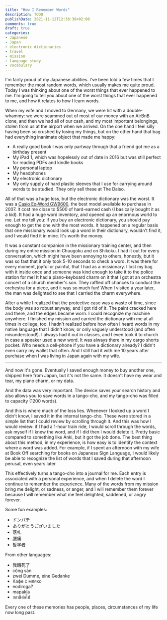 ```yaml
---
title: "How I Remember Words"
description: TODO
publishDate: 2021-11-12T12:38:30+02:00
comments: true
draft: true
categories:
- Japanese
- Japan
- electronic dictionaries
- travel
- mission
- language study
- vocabulary
---
```


I'm fairly proud of my Japanese abilities. I've been told a few times that I remember the most random words, which usually makes me quite proud. Today I was thinking about one of the worst things that ever happened to me. I'm going to tell you about one of the worst things that ever happened to me, and how it relates to how I learn words.

When my wife and I moved to Germany, we were hit with a double-whammy: we were scammed out of most of our money with an AirBnB clone, and then we had all of our cash, and my most important belongings, stolen from us at the airport when we arrived. On the one hand I feel silly having been so crushed by losing my things, but on the other hand that bag had everything inanimate object that made me happy:

* A really good book I was only partway through that a friend got me as a birthday present
* My iPad 1, which was hopelessly out of date in 2016 but was still perfect for reading PDFs and kindle books
* My personal laptop
* My headphones
* My electronic dictionary
* My only supply of hard plastic sleeves that I use for carrying around words to be studied. They only sell these at The Daiso.

All of that was a huge loss, but the electronic dictionary was the worst. It was a [Casio Ex-Word GW9600](http://gakuran.com/casio-ex-word-xd-gw9600/), the best model available to purchase in 2007. It cost me close to $500 of hard-earned cash (I basically bought it as a kid). It had a huge word inventory, and opened up an enormous world to me. Let me tell you: if you buy an electronic dictionary, you should pay enough to get the one with the most words. It happened on a regular basis that one missionary would look up a word in their dictionary, wouldn't find it, and I would find it in mine. It's worth the money.

It was a constant companion in the missionary training center, and then during my entire mission in Chuugoku and on Shikoku. I had it out for every conversation, which might have been annoying to others, honestly, but it was so fast that it only took 5-10 seconds to check a word. It was there for every moment, joyful or painful, that I had as a missionary. I lost my bag with it inside once and someone was kind enough to take it to the police station for me! It had a piano-keyboard charm on it that I got at an orchestra concert of a church member's son. They raffled off chances to conduct the orchestra for a piece, and it was so much fun! When I visited a year later, the man was delighted to see that I carried the charm everywhere.

After a while I realized that the protective case was a waste of time, since the body was so robust anyway, and I got rid of it. The paint cracked here and there, and the edges became worn. I could recognize my machine anywhere. I finished my mission and carried the dictionary with me at all times in college, too. I hadn't realized before how often I heard words in my native language that I didn't know, or only vaguely understood (and often misunderstood!). I always had it out in classes, and I even took it to church in case a speaker used a new word. It was always there in my cargo shorts pocket. Who needs a cell-phone if you have a dictionary already? I didn't even carry my wallet that often. And I still had it with me 10 years after purchase when I was living in Japan again with my wife.

***

And now it's gone. Eventually I saved enough money to buy another one, shipped here from Japan, but it's not the same. It doesn't have my wear and tear, my piano charm, or my data.

And the data was very important. The device saves your search history and also allows you to save words in a tango-cho, and my tango-cho was filled to capacity (1200 words).

And this is where much of the loss lies. Whenever I looked up a word I didn't know, I saved it in the internal tango-cho. These were stored in a simple list that I could review by scrolling through it. And this was how I would review: if I had a 1-hour train ride, I would scroll through the words, ask myself if I knew the word, and if I did then I would delete it. Pretty basic compared to something like Anki, but it got the job done. The best thing about this method, in my experience, is how easy is to identify the context where a word was added. For example, if I spent an afternoon with my wife at Book Off searching for books on Japanese Sign Language, I would likely be able to recognize the list of words that I saved during that afternoon perusal, even years later.

This effectively turns a tango-cho into a journal for me. Each entry is associated with a personal experience, and when I delete the word I continue to remember the experience. Many of the words from my mission bring me delight, or sadness, or anger, and I will remember them forever because I will remember what me feel delighted, saddened, or angry forever.

Some fun examples:

* ドンパチ
* ありがとうございました
* 落札
* 腰痛
* 哲学者

From other languages:

* 我餓死了
* cộng sản
* zwei Dumme, eine Gedanke
* Кафе с мляко
* eodiroga?
* mapakla
* สถานีต่อไป

Every one of these memories has people, places, circumstances of my life now long past.
